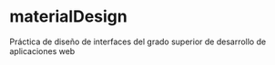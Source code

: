 # materialDesign

Práctica de diseño de interfaces del grado superior de desarrollo de aplicaciones web
